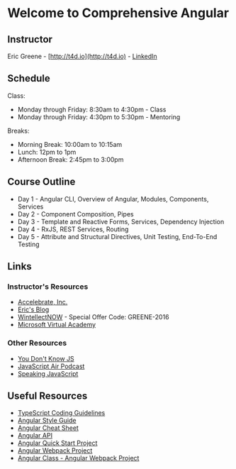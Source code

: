 # Welcome to Comprehensive Angular

## Instructor

Eric Greene - [http://t4d.io](http://t4d.io) - [LinkedIn](https://www.linkedin.com/in/ericwgreene)

## Schedule

Class:

- Monday through Friday: 8:30am to 4:30pm - Class
- Monday through Friday: 4:30pm to 5:30pm - Mentoring

Breaks:

- Morning Break: 10:00am to 10:15am
- Lunch: 12pm to 1pm
- Afternoon Break: 2:45pm to 3:00pm

## Course Outline

- Day 1 - Angular CLI, Overview of Angular, Modules, Components, Services
- Day 2 - Component Composition, Pipes
- Day 3 - Template and Reactive Forms, Services, Dependency Injection
- Day 4 - RxJS, REST Services, Routing
- Day 5 - Attribute and Structural Directives, Unit Testing, End-To-End Testing

## Links

### Instructor's Resources

- [Accelebrate, Inc.](https://www.accelebrate.com/)
- [Eric's Blog](http://t4d.io/)
- [WintellectNOW](https://www.wintellectnow.com/Home/Instructor?instructorId=EricGreene) - Special Offer Code: GREENE-2016
- [Microsoft Virtual Academy](https://mva.microsoft.com/search/SearchResults.aspx#!q=Eric%20Greene&lang=1033)

### Other Resources

- [You Don't Know JS](https://github.com/getify/You-Dont-Know-JS)
- [JavaScript Air Podcast](http://javascriptair.podbean.com/)
- [Speaking JavaScript](http://speakingjs.com/es5/)

## Useful Resources

- [TypeScript Coding Guidelines](https://github.com/Microsoft/TypeScript/wiki/Coding-guidelines)
- [Angular Style Guide](https://angular.io/docs/ts/latest/guide/style-guide.html)
- [Angular Cheat Sheet](https://angular.io/docs/ts/latest/guide/cheatsheet.html)
- [Angular API](https://angular.io/docs/ts/latest/api/)
- [Angular Quick Start Project](https://angular.io/docs/ts/latest/quickstart.html)
- [Angular Webpack Project](https://angular.io/docs/ts/latest/guide/webpack.html)
- [Angular Class - Angular Webpack Project](https://github.com/AngularClass/angular2-webpack-starter)
